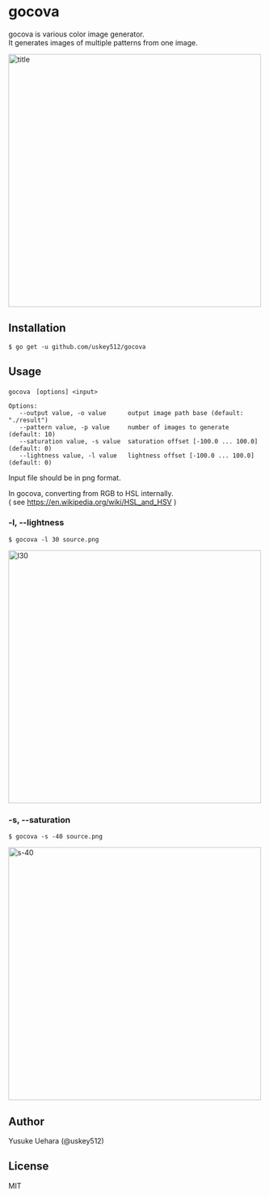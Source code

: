 # gocova  
gocova is various color image generator.  
It generates images of multiple patterns from one image.  

<img width="500" alt="title" src="https://user-images.githubusercontent.com/4005383/47617620-65def080-db0c-11e8-905c-aa2ea607272c.png">

## Installation  
`$ go get -u github.com/uskey512/gocova`  

## Usage  
```
gocova　[options] <input>　　

Options:
   --output value, -o value      output image path base (default: "./result")
   --pattern value, -p value     number of images to generate (default: 10)
   --saturation value, -s value  saturation offset [-100.0 ... 100.0] (default: 0)
   --lightness value, -l value   lightness offset [-100.0 ... 100.0] (default: 0)
```
Input file should be in png format.

In gocova, converting from RGB to HSL internally.  
( see https://en.wikipedia.org/wiki/HSL_and_HSV )

### -l, --lightness
```
$ gocova -l 30 source.png
```
<img width="500" alt="l30" src="https://user-images.githubusercontent.com/4005383/47617653-ae96a980-db0c-11e8-99eb-b1c24180904b.png">

### -s, --saturation
```
$ gocova -s -40 source.png
```
<img width="500" alt="s-40" src="https://user-images.githubusercontent.com/4005383/47617662-c3733d00-db0c-11e8-984f-a28bead1efce.png">


## Author
Yusuke Uehara (@uskey512)

## License
MIT

